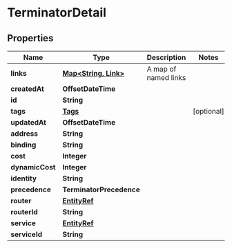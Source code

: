 

# TerminatorDetail


## Properties

| Name | Type | Description | Notes |
|------------ | ------------- | ------------- | -------------|
|**links** | [**Map&lt;String, Link&gt;**](Link.md) | A map of named links |  |
|**createdAt** | **OffsetDateTime** |  |  |
|**id** | **String** |  |  |
|**tags** | [**Tags**](Tags.md) |  |  [optional] |
|**updatedAt** | **OffsetDateTime** |  |  |
|**address** | **String** |  |  |
|**binding** | **String** |  |  |
|**cost** | **Integer** |  |  |
|**dynamicCost** | **Integer** |  |  |
|**identity** | **String** |  |  |
|**precedence** | **TerminatorPrecedence** |  |  |
|**router** | [**EntityRef**](EntityRef.md) |  |  |
|**routerId** | **String** |  |  |
|**service** | [**EntityRef**](EntityRef.md) |  |  |
|**serviceId** | **String** |  |  |



